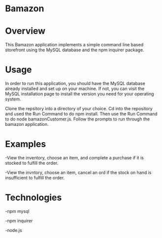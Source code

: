 # Bamazon

# Overview
This Bamazon application implements a simple command line based storefront using the MySQL database and the npm inquirer package.

# Usage
In order to run this application, you should have the MySQL database already installed and set up on your machine. If not, you can visit the MySQL installation page to install the version you need for your operating system.

Clone the repsitory into a directory of your choice. Cd into the repository and used the Run Command to do npm install. Then use the Run Command to do node bamazonCustomer.js. Follow the prompts to run through the bamazon application.

 # Examples
-View the inventory, choose an item, and complete a purchase if it is stocked to fulfill the order.

-View the invntory, choose an item, cancel an ord if the stock on hand is insufficient to fulfill the order.

# Technologies
-npm mysql

-npm inquirer

-node.js

